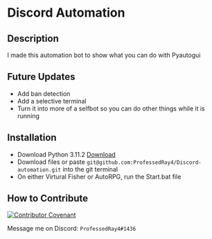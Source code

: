 # Discord Automation


## Description

I made this automation bot to show what you can do with Pyautogui

## Future Updates

- Add ban detection
- Add a selective terminal
- Turn it into more of a selfbot so you can do other things while it is running


## Installation

- Download Python 3.11.2 [Download](https://www.python.org/ftp/python/3.11.2/python-3.11.2-amd64.exe)
- Download files or paste ```git@github.com:ProfessedRay4/Discord-automation.git``` into the git terminal
- On either Virtural Fisher or AutoRPG, run the Start.bat file


## How to Contribute
[![Contributor Covenant](https://img.shields.io/badge/Contributor%20Covenant-2.1-4baaaa.svg)](code_of_conduct.md) 

Message me on Discord: ``ProfessedRay4#1436``
